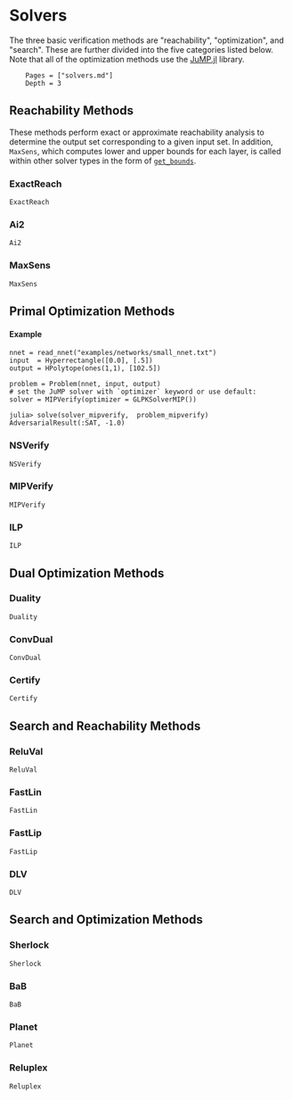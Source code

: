 # Solvers

The three basic verification methods are "reachability", "optimization", and "search".
These are further divided into the five categories listed below.
Note that all of the optimization methods use the [JuMP.jl](https://github.com/JuliaOpt/JuMP.jl) library.


```@contents
	Pages = ["solvers.md"]
	Depth = 3
```

## Reachability Methods
These methods perform exact or approximate reachability analysis to determine the output set corresponding to a given input set.
In addition, `MaxSens`, which computes lower and upper bounds for each layer, is called within other solver types in the form of [`get_bounds`](@ref).
### ExactReach
```@docs
ExactReach
```

### Ai2
```@docs
Ai2
```

### MaxSens
```@docs
MaxSens
```

## Primal Optimization Methods

#### Example
```@example
nnet = read_nnet("examples/networks/small_nnet.txt")
input  = Hyperrectangle([0.0], [.5])
output = HPolytope(ones(1,1), [102.5])

problem = Problem(nnet, input, output)
# set the JuMP solver with `optimizer` keyword or use default:
solver = MIPVerify(optimizer = GLPKSolverMIP())

julia> solve(solver_mipverify,  problem_mipverify)
AdversarialResult(:SAT, -1.0)
```

### NSVerify
```@docs
NSVerify
```

### MIPVerify
```@docs
MIPVerify
```

### ILP
```@docs
ILP
```

## Dual Optimization Methods

### Duality
```@docs
Duality
```

### ConvDual
```@docs
ConvDual
```

### Certify
```@docs
Certify
```

## Search and Reachability Methods

### ReluVal
```@docs
ReluVal
```

### FastLin
```@docs
FastLin
```

### FastLip
```@docs
FastLip
```

### DLV
```@docs
DLV
```

## Search and Optimization Methods

### Sherlock
```@docs
Sherlock
```

### BaB
```@docs
BaB
```

### Planet
```@docs
Planet
```

### Reluplex
```@docs
Reluplex
```